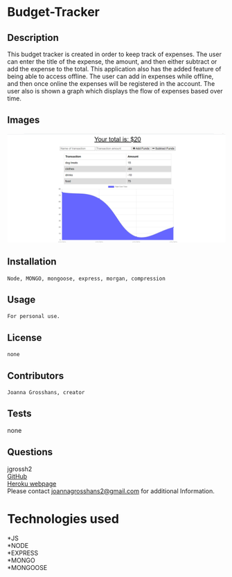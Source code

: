 # Budget-Tracker

## Description

This budget tracker is created in order to keep track of expenses. The user can enter the title of the expense, the amount, and then either subtract or add the expense to the total. This application also has the added feature of being able to access offline. The user can add in expenses while offline, and then once online the expenses will be registered in the account. The user also is shown a graph which displays the flow of expenses based over time.

## Images 
![budget-tracker homepage](./public/images/budget.png) <br>

## Installation
    Node, MONGO, mongoose, express, morgan, compression
## Usage
    For personal use.
## License
    none
## Contributors
    Joanna Grosshans, creator
## Tests
   none
## Questions
jgrossh2 <br />
[GitHub](https://github.com/jgrossh2/budget-tracker) <br />
[Heroku webpage](https://guarded-caverns-49606.herokuapp.com/) <br />
Please contact <joannagrosshans2@gmail.com> for additional Information.

# Technologies used
 *JS <br>
 *NODE <br>
 *EXPRESS <br>
 *MONGO <br>
 *MONGOOSE


 
